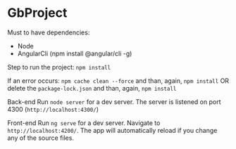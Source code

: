 # GbProject

Must to have dependencies:
- Node
- AngularCli (npm install @angular/cli -g)

Step to run the project:
`npm install`

If an error occurs:
`npm cache clean --force`
and than, again, `npm install`
OR
delete the `package-lock.json`
and than, again, `npm install`

Back-end
Run `node server` for a dev server.
The server is listened on port 4300 (`http://localhost:4300/`)

Front-end
Run `ng serve` for a dev server. Navigate to `http://localhost:4200/`. The app will automatically reload if you change any of the source files.
